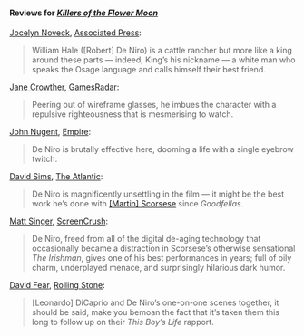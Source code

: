 <!-- Robert De Niro -->

#### Reviews for [_Killers of the Flower Moon_](/movies/466420)

[Jocelyn Noveck](https://twitter.com/jocelynnoveckap), [Associated Press](https://apnews.com/article/movie-review-killers-flower-moon-scorsese-d5e7e7eaee09973fcd62023ee3812c1f):

> William Hale ([Robert] De Niro) is a cattle rancher but more like a king around these parts — indeed, King’s his nickname — a white man who speaks the Osage language and calls himself their best friend.

[Jane Crowther](https://twitter.com/janevgcrowther), [GamesRadar](https://www.gamesradar.com/killers-of-the-flower-moon-review/):

> Peering out of wireframe glasses, he imbues the character with a repulsive righteousness that is mesmerising to watch.

[John Nugent](https://twitter.com/mr_nugent), [Empire](https://www.empireonline.com/movies/reviews/killers-of-the-flower-moon/):

> De Niro is brutally effective here, dooming a life with a single eyebrow twitch.

[David Sims](https://twitter.com/davidlsims), [The Atlantic](https://www.theatlantic.com/culture/archive/2023/05/martin-scorsese-killers-of-the-flower-moon-review/674125/):

> De Niro is magnificently unsettling in the film — it might be the best work he’s done with [[Martin] Scorsese](/people/1032) since _Goodfellas_.

[Matt Singer](https://bsky.app/profile/mattsinger.bsky.social), [ScreenCrush](https://screencrush.com/killers-of-the-flower-moon-review/):

> De Niro, freed from all of the digital de-aging technology that occasionally became a distraction in Scorsese’s otherwise sensational _The Irishman_, gives one of his best performances in years; full of oily charm, underplayed menace, and surprisingly hilarious dark humor.

[David Fear](https://twitter.com/davidlfear), [Rolling Stone](https://www.rollingstone.com/tv-movies/tv-movie-reviews/killers-of-the-flower-moon-review-martin-scorsese-leonardo-dicaprio-robert-deniro-cannes-masterpiece-osage-lily-gladstone-1234735375/):

> [Leonardo] DiCaprio and De Niro’s one-on-one scenes together, it should be said, make you bemoan the fact that it’s taken them this long to follow up on their _This Boy’s Life_ rapport.
